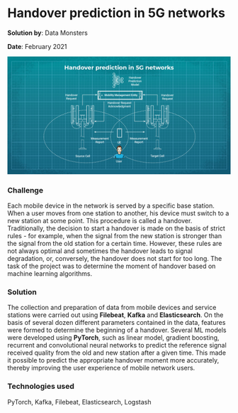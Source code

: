 # Handover prediction in 5G networks

**Solution by**: Data Monsters

**Date**: February 2021

![Scheme](https://github.com/ml-patterns/ml-patterns/blob/main/library/images/5G.jpg)

### Challenge

Each mobile device in the network is served by a specific base station. When a user moves from one station to another, his device must switch to a new station at some point. This procedure is called a handover. Traditionally, the decision to start a handover is made on the basis of strict rules - for example, when the signal from the new station is stronger than the signal from the old station for a certain time. However, these rules are not always optimal and sometimes the handover leads to signal degradation, or, conversely, the handover does not start for too long. The task of the project was to determine the moment of handover based on machine learning algorithms.

### Solution

The collection and preparation of data from mobile devices and service stations were carried out using **Filebeat**, **Kafka** and **Elasticsearch**. On the basis of several dozen different parameters contained in the data, features were formed to determine the beginning of a handover. Several ML models were developed using **PyTorch**, such as linear model, gradient boosting, recurrent and convolutional neural networks to predict the reference signal received quality from the old and new station after a given time. This made it possible to predict the appropriate handover moment more accurately, thereby improving the user experience of mobile network users.

### Technologies used

PyTorch, Kafka, Filebeat, Elasticsearch, Logstash 
